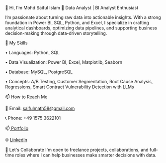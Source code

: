 👋 Hi, I'm Mohd Saiful Islam
🎯 Data Analyst | BI Analyst Enthusiast

I’m passionate about turning raw data into actionable insights. With a strong foundation in Power BI, SQL, Python, and Excel, I specialize in crafting analytical dashboards, optimizing data pipelines, and supporting business decision-making through data-driven storytelling.

🚀 My Skills

• Languages: Python, SQL

•	Data Visualization: Power BI, Excel, Matplotlib, Seaborn

•	Database: MySQL, PostgreSQL

• Concepts: A/B Testing, Customer Segmentation, Root Cause Analysis, Regressions, Smart Contract Vulnerability Detection with LLMs

📫 How to Reach Me

📧 Email: saifulmath58@gmail.com

📞 Phone: +49 1575 3622101
                          
📫[ Portfolio](https://sites.google.com/view/saifulmath)

🌐 [LinkedIn](https://www.linkedin.com/in/www.linkedin.com/in/mohdsaifulislam)

📌 Let's Collaborate
I'm open to freelance projects, collaborations, and full-time roles where I can help businesses make smarter decisions with data.
